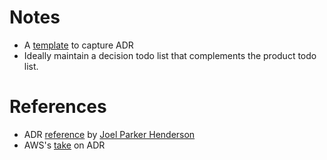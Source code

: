 # Notes

- A [template](https://github.com/joelparkerhenderson/architecture-decision-record/blob/main/templates/decision-record-template-by-michael-nygard/index.md) to capture ADR 
- Ideally maintain a decision todo list that complements the product todo list.


# References

- ADR [reference](https://github.com/joelparkerhenderson/architecture-decision-record) by [Joel Parker Henderson](https://www.linkedin.com/in/joelparkerhenderson/)
- AWS's [take](https://docs.aws.amazon.com/prescriptive-guidance/latest/architectural-decision-records/welcome.html) on ADR